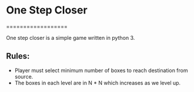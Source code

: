 # One Step Closer
==================

One step closer is a simple game written in python 3.

Rules:
------------------------------------------------------
- Player must select minimum number of boxes to reach destination from source.
- The boxes in each level are  in  N * N which increases as we level up.

